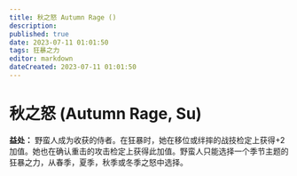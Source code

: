 ```yaml
---
title: 秋之怒 Autumn Rage ()
description: 
published: true
date: 2023-07-11 01:01:50
tags: 狂暴之力
editor: markdown
dateCreated: 2023-07-11 01:01:50
---
```


# 秋之怒 (Autumn Rage, Su)

**益处：** 野蛮人成为收获的侍者。在狂暴时，她在移位或绊摔的战技检定上获得+2加值。她也在确认重击的攻击检定上获得此加值。野蛮人只能选择一个季节主题的狂暴之力，从春季，夏季，秋季或冬季之怒中选择。
